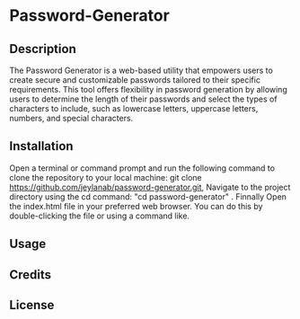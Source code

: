 # Password-Generator

## Description
The Password Generator is a web-based utility that empowers users to create secure and customizable passwords tailored to their specific requirements. This tool offers flexibility in password generation by allowing users to determine the length of their passwords and select the types of characters to include, such as lowercase letters, uppercase letters, numbers, and special characters.

## Installation
Open a terminal or command prompt and run the following command to clone the repository to your local machine: git clone https://github.com/jeylanab/password-generator.git,
Navigate to the project directory using the cd command:  "cd password-generator" .
Finnally Open the index.html file in your preferred web browser. You can do this by double-clicking the file or using a command like.



## Usage


## Credits


## License
